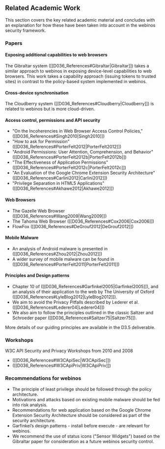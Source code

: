 Related Academic Work
---------------------

This section covers the key related academic material and concludes with an explanation for how these have been taken into account in the webinos security framework.

### Papers

#### Exposing additional capabilities to web browsers

The Gibraltar system ([[D036_References#Gibraltar|Gibraltar]]) takes a similar approach to webinos in exposing device-level capabilities to web browsers. This work takes a capability approach (issuing tokens to trusted sites) in contrast to the policy-based system implemented in webinos.

#### Cross-device synchronisation

The Cloudberry system ([[D036_References#Cloudberry|Cloudberry]]) is related to webinos but is more cloud-driven.

#### Access control, permissions and API security

-   "On the Incoherencies in Web Browser Access Control Policies," ([[D036_References#Singh2010|Singh2010]])
-   "How to ask for Permission" ([[D036_References#PorterFelt2012|PorterFelt2012]])
-   "Android Permissions: User Attention, Comprehension, and Behavior" ([[D036_References#PorterFelt2012b|PorterFelt2012b]])
-   "The Effectiveness of Application Permissions" ([[D036_References#PorterFelt2012c|PorterFelt2012c]])
-   "An Evaluation of the Google Chrome Extension Security Architecture" ([[D036_References#Carlini2012|Carlini2012]])
-   "Privilege Separation in HTML5 Applications" ([[D036_References#Akhawe2012|Akhawe2012]])

#### Web Browsers

-   The Gazelle Web Browser ([[D036_References#Wang2009|Wang2009]])
-   The Tahoma Web Browser ([[D036_References#Cox2006|Cox2006]])
-   FlowFox ([[D036_References#DeGrouf2012|DeGrouf2012]])

#### Mobile Malware

-   An analysis of Android malware is presented in ([[D036_References#Zhou2012|Zhou2012]])
-   A wider survey of mobile malware can be found in ([[D036_References#PorterFelt2011|PorterFelt2011]])

#### Principles and Design patterns

-   Chapter 10 of ([[D036_References#Garfinkel2005|Garfinkel2005]]), and an analysis of their application to the web by The University of Oxford ([[D036_References#LyleBlog2012|LyleBlog2012]]).
-   We aim to avoid the Privacy Pitfalls described by Lederer et al. ([[D036_References#Lederer04|Lederer04]])
-   We also aim to follow the principles outlined in the classic Saltzer and Schroeder paper ([[D036_References#Saltzer75|Saltzer75]]).

More details of our guiding principles are available in the D3.5 deliverable.

### Workshops

W3C API Security and Privacy Workshops from 2010 and 2008

-   ([[D036_References#W3CApiSec|W3CApiSec]])
-   ([[D036_References#W3CApiPriv|W3CApiPriv]])

### Recommendations for webinos

-   The principle of least privilege should be followed through the policy architecture.
-   Motivations and attacks based on existing mobile malware should be fed into risk analysis.
-   Recommendations for web application based on the Google Chrome Extension Security Architecture should be considered as part of the security architecture.
-   Garfinkel’s design patterns - install before execute - are relevant for webinos.
-   We recommend the use of status icons ("Sensor Widgets") based on the Gibraltar paper for consideration as a future webinos security control.

